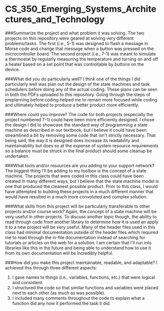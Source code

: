 # CS_350_Emerging_Systems_Architectures_and_Technology

###Summarize the project and what problem it was solving.
The two projects on this repository were geared at solving very different problems/tasks. The first (i.e., 5-1) was designed to flash a message in Morse code and change that message when a button was pressed on the microcontroller board. The second project (i.e., 7-1) was meant to simulate a thermostat by regularly measuring the temperature and turning on and off a heater based on a set point that was controllable by buttons on the device.

###What did you do particularly well?
I think one of the things I did particularly well was plan out the design of the state machines and task schedulers before doing any of the actual coding. These plans can be seen in both the PDFs uploaded to this repository. Going through the steps of preplanning before coding helped me to remain more focused while coding and ultimately helped to produce a better product more efficiently.

###Where could you improve?
The code for both projects (especially the project numbered 7-1) could have been more efficiently designed. I chose the design I did to showcase the standard way of programming a state machine as described in our textbook, but I believe it could have been streamlined a bit by removing some code that isn't strictly necessary. That being said, the way it is designed does increase its readability and maintainability but does so at the expense of system resource requirements so a balance must be struck in the final product should some cleanup be undertaken.

###What tools and/or resources are you adding to your support network?
The biggest thing I'll be adding to my toolbox is the concept of a state machine. The projects that were coded in this class could have been created in many different ways, but I believe that the state machine model is one that produced the cleanest possible product. Prior to this class, I would have attempted to building these projects in a much different manner that would have resulted in a much more convoluted and complex solution.

###What skills from this project will be particularly transferable to other projects and/or course work?
Again, the concept of a state machine will be very useful in other projects. To discuss another topic though, the ability to read through code from another library to determine how it is used an apply it to a new project will be very useful. Many of the header files used in this class had minimal documentation outside of the header files which required me to read through the in-file documentation instead of searching for tutorials or articles on the web for a solution. I am certain that I'll run into libraries like this in the future and being able to understand how to use it from its own documentation will be incredibly helpful.

###How did you make this project maintainable, readable, and adaptable?
I achieved this through three different aspects:
1. I gave names to things (i.e., variables, functions, etc.) that were logical and consistent.
2. I structured the code so that similar functions and variables were placed next to each other (as much as was possible).
3. I included many comments throughout the code to explain what a function did any how it performed the task it did.
